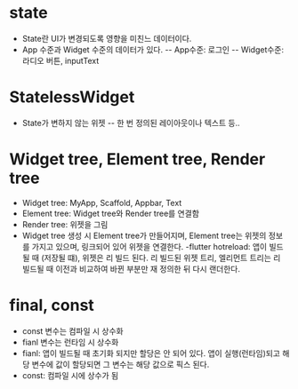 # state
- State란 UI가 변경되도록 영향을 미친느 데이터이다.
- App 수준과 Widget 수준의 데이터가 있다.
  -- App수준: 로그인
  -- Widget수준: 라디오 버튼, inputText

# StatelessWidget
- State가 변하지 않는 위젯
  -- 한 번 정의된 레이아웃이나 텍스트 등..

# Widget tree, Element tree, Render tree
- Widget tree: MyApp, Scaffold, Appbar, Text
- Element tree: Widget tree와 Render tree를 연결함
- Render tree: 위젯을 그림
- Widget tree 생성 시 Element tree가 만들어지며, Element tree는 위젯의 정보를 가지고 있으며, 링크되어 있어 위젯을 연결한다.
-flutter hotreload: 앱이 빌드될 때 (저장될 떄), 위젯은 리 빌드 된다. 리 빌드된 위젯 트리, 엘리먼트 트리는 리 빌드될 때 이전과 비교하여 바뀐 부분만 재 정의한 뒤 다시 랜더한다.

# final, const
 - const 변수는 컴파일 시 상수화
 - fianl 변수는 런타임 시 상수화 
 - fianl: 앱이 빌드될 때 초기화 되지만 할당은 안 되어 있다. 앱이 실행(런타임)되고 해당 변수에 값이 할당되면 그 변수는 해당 값으로 픽스 된다.
 - const:  컴파일 시에 상수가 됨